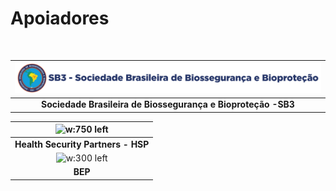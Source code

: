 
# **Apoiadores**
<br>

|![](img/logo1.png)|
|:----------------------:|
| **Sociedade Brasileira de Biossegurança e Bioproteção -SB3** | 

 ![w:750 left](https://healthsecuritypartners.org/themes/health-security-partners/images/logo.png)| 
|:----:|
|**Health Security Partners - HSP**|
![w:300 left](https://www.bepstate.net/application/themes/bepstate/images/bep-logo.png)| 
|**BEP**|
